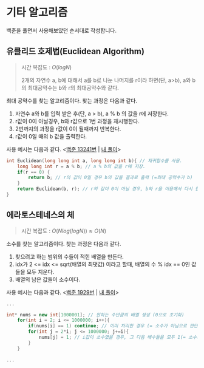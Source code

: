 기타 알고리즘
=============
백준을 풀면서 사용해보았던 순서대로 작성합니다.

유클리드 호제법(Euclidean Algorithm)
------------------------------------
> 시간 복잡도 : $O(logN)$
>
> 2개의 자연수 a, b에 대해서 a를 b로 나눈 나머지를 r이라 하면(단, a>b), a와 b의 최대공약수는 b와 r의 최대공약수와 같다.

최대 공약수를 찾는 알고리즘이다. 찾는 과정은 다음과 같다.

1. 자연수 a와 b를 입력 받은 후(단, a > b), a % b 의 값을 r에 저장한다. 
2. r값이 0이 아닐경우, b와 r값으로 1번 과정을 재시행한다.
3. 2번까지의 과정을 r값이 0이 될때까지 반복한다.
4. r값이 0일 때의 b 값을 출력한다.

사용 예시는 다음과 같다. <[백준 13241번](https://www.acmicpc.net/problem/13241) | [내 풀이](https://www.acmicpc.net/source/60954825)>
```cpp
int Euclidean(long long int a, long long int b){ // 재귀함수를 사용.
    long long int r = a % b; // a % b의 값을 r에 저장.
    if(r == 0) {
        return b; // r의 값이 0일 경우 b의 값을 결과로 출력 (=최대 공약수가 b)
    }
    return Euclidean(b, r); // r의 값이 0이 아닐 경우, b와 r을 이용해서 다시 한번 시행.
}
```

에라토스테네스의 체
-------------------
> 시간 복잡도 : $O(Nlog(logN)) ≈ O(N)$

소수를 찾는 알고리즘이다. 찾는 과정은 다음과 같다.
1. 찾으려고 하는 범위의 수들이 적힌 배열을 만든다.
2.  idx가 2 <= idx <= sqrt(배열의 최댓값) 이라고 할때, 배열의 수 % idx == 0인 값들을 모두 지운다.
3.  배열의 남은 값들이 소수이다.

사용 예시는 다음과 같다. <[백준 1929번](https://www.acmicpc.net/problem/17103) | [내 풀이](https://www.acmicpc.net/source/61068430)>
```cpp
...

int* nums = new int[1000001]; // 원하는 수만큼의 배열 생성 (0으로 초기화)
    for(int i = 2; i <= 1000000; i++){
        if(nums[i] == 1) continue; // 이미 처리한 경우 (= 소수가 아님으로 판단한 경우) 넘어감
        for(int j = 2*i; j <= 1000000; j+=i){
            nums[j] = 1; // i값이 소수였을 경우, 그 다음 배수들을 모두 1(= 소수가 아님)로 표시.
        }
    }
    
...
```
